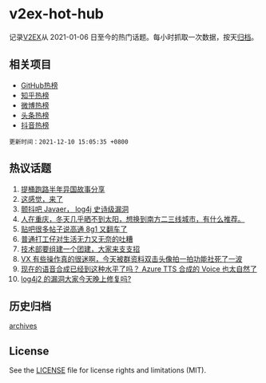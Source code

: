 # v2ex-hot-hub

 记录[V2EX](https://www.v2ex.com/)从 2021-01-06 日至今的热门话题。每小时抓取一次数据，按天[归档](archives)。
 
 ## 相关项目

- [GitHub热榜](https://github.com/snaildev/github-hot-hub)
- [知乎热榜](https://github.com/snaildev/zhihu-hot-hub)
- [微博热榜](https://github.com/snaildev/weibo-hot-hub)
- [头条热榜](https://github.com/snaildev/toutiao-hot-hub)
- [抖音热榜](https://github.com/snaildev/douyin-hot-hub)


 `更新时间：2021-12-10 15:05:35 +0800`

## 热议话题

1. [提桶跑路半年异国故事分享](https://www.v2ex.com/t/821216)
1. [这感觉，来了](https://www.v2ex.com/t/821138)
1. [颤抖吧 Javaer， log4j 史诗级漏洞](https://www.v2ex.com/t/821241)
1. [人在重庆，冬天几乎晒不到太阳，想换到南方二三线城市，有什么推荐。](https://www.v2ex.com/t/821187)
1. [贴吧很多帖子说高通 8g1 又翻车了](https://www.v2ex.com/t/821264)
1. [普通打工仔对生活无力又无奈的吐糟](https://www.v2ex.com/t/821181)
1. [技术部要组建一个团建，大家来支支招](https://www.v2ex.com/t/821203)
1. [VX 有些操作真的很迷啊，今天被群资料双击头像拍一拍功能社死了一波](https://www.v2ex.com/t/821130)
1. [现在的语音合成已经到这种水平了吗？ Azure TTS 合成的 Voice 也太自然了](https://www.v2ex.com/t/821254)
1. [log4j2 的漏洞大家今天晚上修复吗?](https://www.v2ex.com/t/821217)

## 历史归档

[archives](archives)

## License

See the [LICENSE](LICENSE) file for license rights and limitations (MIT).
